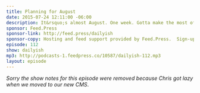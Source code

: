 ```yaml
---
title: Planning for August
date: 2015-07-24 12:11:00 -06:00
description: It&rsquo;s almost August. One week. Gotta make the most of this thing we call summer.
sponsor: Feed.Press
sponsor-link: http://feed.press/dailyish
sponsor-copy: Hosting and feed support provided by Feed.Press.  Sign-up today and try FeedPress on a 14 day trial (no contracts or commitments). Use promo code "dailyish" during checkout to get 10% off your first year.
episode: 112
show: dailyish
mp3: http://podcasts-1.feedpress.co/10587/dailyish-112.mp3
layout: episode
---
```


<em>Sorry the show notes for this episode were removed because Chris got lazy when we moved to our new CMS</em>.
